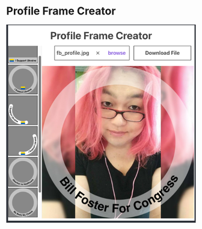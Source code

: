 # Profile Frame Creator

<img src="./docs/images/profileframecreator.png" alt="screenshot of profile frame creator" />

